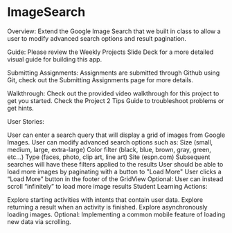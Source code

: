 ImageSearch
===========
Overview: Extend the Google Image Search that we built in class to allow a user to modify advanced search options and result pagination.

Guide: Please review the Weekly Projects Slide Deck for a more detailed visual guide for building this app.

Submitting Assignments: Assignments are submitted through Github using Git, check out the Submitting Assignments page for more details.   

Walkthrough: Check out the provided video walkthrough for this project to get you started. Check the Project 2 Tips Guide to troubleshoot problems or get hints.

User Stories:

User can enter a search query that will display a grid of images from Google Images.
User can modify advanced search options such as:
Size (small, medium, large, extra-large)
Color filter (black, blue, brown, gray, green, etc...)
Type (faces, photo, clip art, line art)
Site (espn.com)
Subsequent searches will have these filters applied to the results
User should be able to load more images by paginating with a button to "Load More"
User clicks a “Load More” button in the footer of the GridView
Optional: User can instead scroll “infinitely” to load more image results
Student Learning Actions:

Explore starting activities with intents that contain user data.
Explore returning a result when an activity is finished.
Explore asynchronously loading images.
Optional: Implementing a common mobile feature of loading new data via scrolling.
